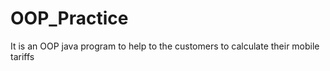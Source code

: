 # OOP_Practice
It is an OOP java  program to help to the customers to calculate their mobile tariffs
